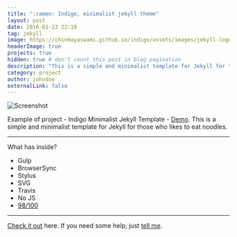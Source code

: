 ```yaml
---
title: ":ramen: Indigo, minimalist jekyll theme"
layout: post
date: 2016-01-23 22:10
tag: jekyll
image: https://chinmayaswami.github.io/indigo/assets/images/jekyll-logo-light-solid.png
headerImage: true
projects: true
hidden: true # don't count this post in blog pagination
description: "This is a simple and minimalist template for Jekyll for those who likes to eat noodles."
category: project
author: johndoe
externalLink: false
---
```


![Screenshot](https://raw.githubusercontent.com/chinmayaswami/indigo/gh-pages/assets/screen-shot.png)

Example of project - Indigo Minimalist Jekyll Template - [Demo](https://chinmayaswami.github.io/indigo/). This is a simple and minimalist template for Jekyll for those who likes to eat noodles.

---

What has inside?

- Gulp
- BrowserSync
- Stylus
- SVG
- Travis
- No JS
- [98/100](https://developers.google.com/speed/pagespeed/insights/?url=http%3A%2F%2Fchinmayaswami.github.io%2Findigo%2F)

---

[Check it out](https://chinmayaswami.github.io/indigo/) here.
If you need some help, just [tell me](https://github.com/chinmayaswami/indigo/issues).
